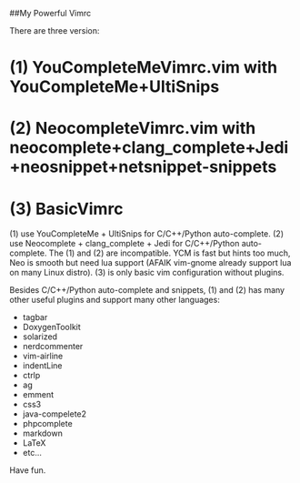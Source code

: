 
##My Powerful Vimrc

There are three version:
# (1) YouCompleteMeVimrc.vim with YouCompleteMe+UltiSnips
# (2) NeocompleteVimrc.vim with neocomplete+clang_complete+Jedi+neosnippet+netsnippet-snippets
# (3) BasicVimrc

(1) use YouCompleteMe + UltiSnips for C/C++/Python auto-complete.
(2) use Neocomplete + clang_complete + Jedi for C/C++/Python auto-complete.
The (1) and (2) are incompatible.
YCM is fast but hints too much, Neo is smooth but need lua support (AFAIK vim-gnome already support lua on many Linux distro).
(3) is only basic vim configuration without plugins.

Besides C/C++/Python auto-complete and snippets, (1) and (2) has many other useful plugins and support many other languages:
* tagbar
* DoxygenToolkit
* solarized
* nerdcommenter
* vim-airline
* indentLine
* ctrlp
* ag
* emment
* css3
* java-compelete2
* phpcomplete
* markdown
* LaTeX
* etc...

Have fun.
